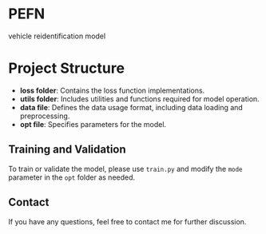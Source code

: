 # PEFN
vehicle reidentification model

# Project Structure

- **loss folder**: Contains the loss function implementations.
- **utils folder**: Includes utilities and functions required for model operation.
- **data file**: Defines the data usage format, including data loading and preprocessing.
- **opt file**: Specifies parameters for the model.

## Training and Validation

To train or validate the model, please use `train.py` and modify the `mode` parameter in the `opt` folder as needed.

## Contact

If you have any questions, feel free to contact me for further discussion.
